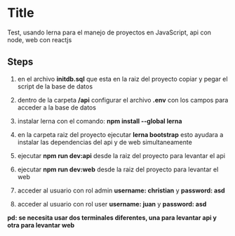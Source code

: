 # Title

Test, usando lerna para el manejo de proyectos en JavaScript, api con node, web con reactjs

## Steps

1. en el archivo **initdb.sql** que esta en la raiz del proyecto copiar y pegar el script de la base de datos

2. dentro de la carpeta **/api** configurar el archivo **.env** con los campos para acceder a la base de datos

3. instalar lerna con el comando: **npm install --global lerna**
  
4. en la carpeta raiz del proyecto ejecutar **lerna bootstrap** esto ayudara a instalar las dependencias del api y de web simultaneamente

5. ejecutar **npm run dev:api** desde la raiz del proyecto para levantar el api
  
6. ejecutar **npm run dev:web** desde la raiz del proyecto para levantar el web

7. acceder al usuario con rol admin **username: christian** y **password: asd**
   
8. acceder al usuario con rol user **username: juan** y **password: asd**

**pd: se necesita usar dos terminales diferentes, una para levantar api y otra para levantar web**